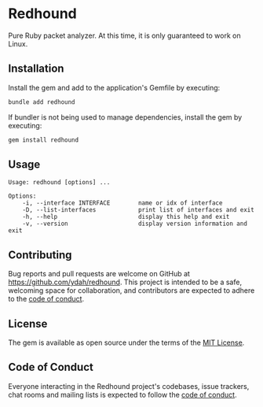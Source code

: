 # Redhound

Pure Ruby packet analyzer.
At this time, it is only guaranteed to work on Linux.

## Installation

Install the gem and add to the application's Gemfile by executing:

```bash
bundle add redhound
```

If bundler is not being used to manage dependencies, install the gem by executing:

```bash
gem install redhound
```

## Usage

```command
Usage: redhound [options] ...

Options:
    -i, --interface INTERFACE        name or idx of interface
    -D, --list-interfaces            print list of interfaces and exit
    -h, --help                       display this help and exit
    -v, --version                    display version information and exit
```

## Contributing

Bug reports and pull requests are welcome on GitHub at https://github.com/ydah/redhound. This project is intended to be a safe, welcoming space for collaboration, and contributors are expected to adhere to the [code of conduct](https://github.com/ydah/redhound/blob/main/CODE_OF_CONDUCT.md).

## License

The gem is available as open source under the terms of the [MIT License](https://opensource.org/licenses/MIT).

## Code of Conduct

Everyone interacting in the Redhound project's codebases, issue trackers, chat rooms and mailing lists is expected to follow the [code of conduct](https://github.com/ydah/redhound/blob/main/CODE_OF_CONDUCT.md).

